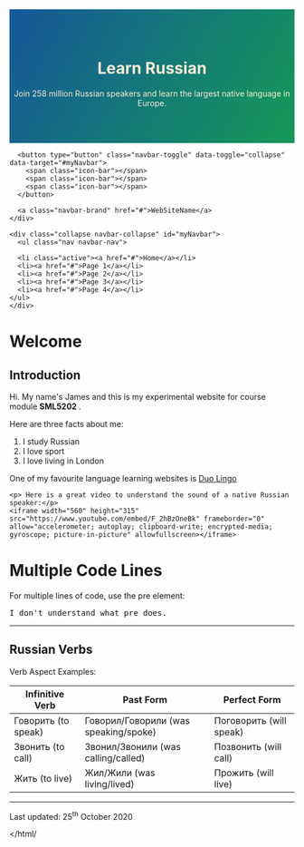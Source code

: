 <html>
<head>
<title> HTML Practical </title>
  
<link rel="stylesheet" href="https://maxcdn.bootstrapcdn.com/bootstrap/3.4.1/css/bootstrap.min.css">
<script src="https://ajax.googleapis.com/ajax/libs/jquery/3.5.1/jquery.min.js"></script>
<script src="https://maxcdn.bootstrapcdn.com/bootstrap/3.4.1/js/bootstrap.min.js"></script>    
<meta name="viewport" content="width=device-width, initial-scale=1">

<style>

.jumbotron {
	padding-top: 48px;
	padding-bottom: 48px;
	text-align: center;
	background: #392986;
	color: antiquewhite;
	background-image: linear-gradient(120deg, #155799, #159957);
	margin-bottom: 0px;
}

  .navbar {
      margin-bottom: 0;
      border-radius: 0;
    }



</style>



<body>

<div class="jumbotron">
    <h1>Learn Russian</h1>
    <p>Join 258 million Russian speakers and learn the largest native language in Europe.</p>
  </div>
 

<nav class="navbar navbar-inverse">
  <div class="container-fluid">
    <div class="navbar-header">
     
      <button type="button" class="navbar-toggle" data-toggle="collapse" data-target="#myNavbar">
        <span class="icon-bar"></span>
        <span class="icon-bar"></span>
        <span class="icon-bar"></span>                        
      </button>
      
      <a class="navbar-brand" href="#">WebSiteName</a>
    </div>
     
    <div class="collapse navbar-collapse" id="myNavbar">
      <ul class="nav navbar-nav">
      
      <li class="active"><a href="#">Home</a></li>
      <li><a href="#">Page 1</a></li>
      <li><a href="#">Page 2</a></li>
      <li><a href="#">Page 3</a></li>
      <li><a href="#">Page 4</a></li>
    </ul>
    </div>
  </div>
</nav>

  </head>
  

<h1> Welcome </h1>

<h2> Introduction </h2>
  <p> Hi. My name's James and this is my experimental website for course module <b> SML5202 </b>. </p>
  <p> Here are three facts about me: </p>
  <ol> 
    <li> I study Russian </li>
    <li> I love sport </li>
    <li> I love living in London </li>
  </ol>
  
  <p> One of my favourite language learning websites is <a href="https://www.duolingo.com/">Duo Lingo</a> </p>
	
	<p> Here is a great video to understand the sound of a native Russian speaker:</p>
	<iframe width="560" height="315" src="https://www.youtube.com/embed/F_2hBzOneBk" frameborder="0" allow="accelerometer; autoplay; clipboard-write; encrypted-media; gyroscope; picture-in-picture" allowfullscreen></iframe>
<div class="container">
<h1>Multiple Code Lines</h1>
<p>For multiple lines of code, use the pre element:</p>
<pre>
I don't understand what pre does.
</pre>
</div>
	<hr>
<div class="container">
  <h2>Russian Verbs</h2>
  <p>Verb Aspect Examples:</p>            
  <table class="table table-striped">
    <thead>
      <tr>
        <th>Infinitive Verb</th>
        <th>Past Form</th>
        <th>Perfect Form</th>
      </tr>
    </thead>
    <tbody>
      <tr>
        <td>Говорить (to speak)</td>
        <td>Говорил/Говорили (was speaking/spoke)</td>
        <td>Поговорить (will speak)</td>
      </tr>
      <tr>
        <td>Звонить (to call)</td>
        <td>Звонил/Звонили (was calling/called)</td>
        <td>Позвонить (will call)</td>
      </tr>
      <tr>
        <td>Жить (to live)</td>
        <td>Жил/Жили (was living/lived)</td>
        <td>Прожить (will live)</td>
      </tr>
    </tbody>
  </table>
</div>
	
 <hr>  
  <p> Last updated: 25<sup>th</sup> October 2020
	</body>

</html/
